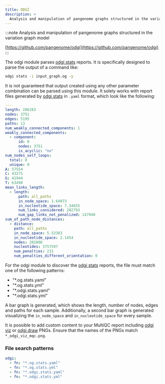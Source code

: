```yaml
---
title: ODGI
description: >
  Analysis and manipulation of pangenome graphs structured in the variation graph model
---
```


<!--
~~~~~ DO NOT EDIT ~~~~~
This file is autogenerated from the MultiQC module python docstring.
Do not edit the markdown, it will be overwritten.

File path for the source of this content: multiqc/modules/odgi/odgi.py
~~~~~~~~~~~~~~~~~~~~~~~
-->

:::note
Analysis and manipulation of pangenome graphs structured in the variation graph model

[https://github.com/pangenome/odgi](https://github.com/pangenome/odgi)
:::

The odgi module parses [odgi stats](https://odgi.readthedocs.io/en/latest/rst/commands/odgi_stats.html) reports.
It is specifically designed to parse the output of a command like:

```sh
odgi stats -i input_graph.og -y
```

It is not guaranteed that output created using any other parameter combination can be parsed using this module.
It solely works with report files generated by [odgi stats](https://pangenome.github.io/odgi/odgi_docs.html#_odgi_stats1)
in `.yaml` format, which look like the following:

```yaml
---
length: 206263
nodes: 3751
edges: 5195
paths: 13
num_weakly_connected_components: 1
weakly_connected_components:
  - component:
      id: 0
      nodes: 3751
      is_acyclic: "no"
num_nodes_self_loops:
  total: 0
  unique: 0
A: 57554
C: 43275
G: 41944
T: 63490
mean_links_length:
  - length:
      path: all_paths
      in_node_space: 1.64973
      in_nucleotide_space: 7.34035
      num_links_considered: 202793
      num_gap_links_not_penalized: 147940
sum_of_path_node_distances:
  - distance:
    path: all_paths
    in_node_space: 5.53383
    in_nucleotide_space: 2.1454
    nodes: 202806
    nucleotides: 3757597
    num_penalties: 231
    num_penalties_different_orientation: 0
```

For the odgi module to discover the [odgi stats](https://odgi.readthedocs.io/en/latest/rst/commands/odgi_stats.html)
reports, the file must match one of the following patterns:

- "\*.og.stats.yaml"
- "\*.og.stats.yml"
- "\*.odgi.stats.yaml"
- "\*.odgi.stats.yml"

A bar graph is generated, which shows the length, number of nodes, edges and paths for each sample. Additionally,
a second bar graph is generated visualizing the `in_node_space` and `in_nucleotide_space` for every sample.

It is possible to add custom content to your MultiQC report including
[odgi viz](https://odgi.readthedocs.io/en/latest/rst/commands/odgi_viz.html) or
[odgi draw](https://odgi.readthedocs.io/en/latest/rst/commands/odgi_draw.html) PNGs.
Ensure that the names of the PNGs match `*_odgi_viz_mqc.png`.

### File search patterns

```yaml
odgi:
  - fn: "*.og.stats.yaml"
  - fn: "*.og.stats.yml"
  - fn: "*.odgi.stats.yaml"
  - fn: "*.odgi.stats.yml"
```
